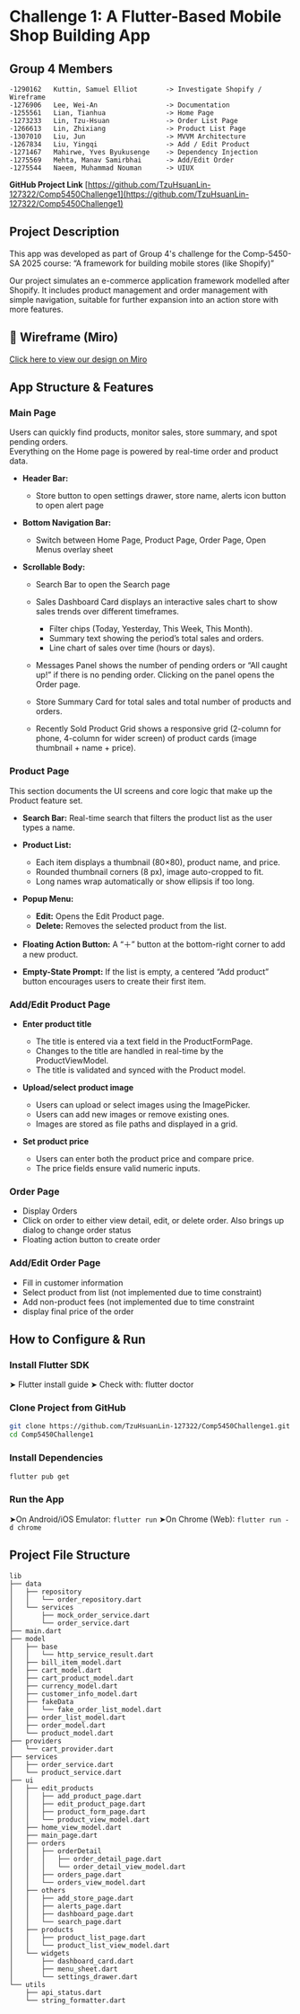# Challenge 1: A Flutter-Based Mobile Shop Building App

## Group 4 Members

```
-1290162   Kuttin, Samuel Elliot       -> Investigate Shopify / Wireframe  
-1276906   Lee, Wei-An                 -> Documentation  
-1255561   Lian, Tianhua               -> Home Page  
-1273233   Lin, Tzu-Hsuan              -> Order List Page  
-1266613   Lin, Zhixiang               -> Product List Page  
-1307010   Liu, Jun                    -> MVVM Architecture  
-1267834   Liu, Yingqi                 -> Add / Edit Product  
-1271467   Mahirwe, Yves Byukusenge    -> Dependency Injection  
-1275569   Mehta, Manav Samirbhai      -> Add/Edit Order  
-1275544   Naeem, Muhammad Nouman      -> UIUX  
```

**GitHub Project Link** 
[https://github.com/TzuHsuanLin-127322/Comp5450Challenge1](https://github.com/TzuHsuanLin-127322/Comp5450Challenge1)


## Project Description
This app was developed as part of Group 4's challenge for the Comp-5450-SA 2025 course: “A framework for building mobile stores (like Shopify)”

Our project simulates an e-commerce application framework modelled after Shopify. It includes product management and order management with simple navigation, suitable for further expansion into an action store with more features.

## 🔗 Wireframe (Miro)
[Click here to view our design on Miro](https://miro.com/app/board/uXjVI4bQr3Y=/?share_link_id=476837536289)






## App Structure & Features
### Main Page
Users can quickly find products, monitor sales, store summary, and spot pending orders.  
Everything on the Home page is powered by real-time order and product data.

- **Header Bar:**
  - Store button to open settings drawer, store name, alerts icon button to open alert page

- **Bottom Navigation Bar:**
  - Switch between Home Page, Product Page, Order Page, Open Menus overlay sheet

- **Scrollable Body:**
  - Search Bar to open the Search page
  - Sales Dashboard Card displays an interactive sales chart to show sales trends over different timeframes.
    - Filter chips (Today, Yesterday, This Week, This Month). 
    - Summary text showing the period’s total sales and orders.
    - Line chart of sales over time (hours or days).
      
  - Messages Panel shows the number of pending orders or “All caught up!” if there is no pending order. 
    Clicking on the panel opens the Order page.

  - Store Summary Card for total sales and total number of products and orders.

  - Recently Sold Product Grid shows a responsive grid (2-column for phone, 4-column for wider screen) of 	    product cards (image thumbnail + name + price).
### Product Page
This section documents the UI screens and core logic that make up the Product feature set.

- **Search Bar:** Real-time search that filters the product list as the user types a name.

- **Product List:**
  - Each item displays a thumbnail (80×80), product name, and price.
  - Rounded thumbnail corners (8 px), image auto-cropped to fit.
  - Long names wrap automatically or show ellipsis if too long.

- **Popup Menu:**
  - **Edit:** Opens the Edit Product page.
  - **Delete:** Removes the selected product from the list.

- **Floating Action Button:** A “＋” button at the bottom-right corner to add a new product.

- **Empty-State Prompt:** If the list is empty, a centered “Add product” button encourages users to create their first item.
### Add/Edit Product Page
- **Enter product title**
  - The title is entered via a text field in the ProductFormPage.
  - Changes to the title are handled in real-time by the ProductViewModel.
  - The title is validated and synced with the Product model.

- **Upload/select product image**
  - Users can upload or select images using the ImagePicker.
  - Users can add new images or remove existing ones.
  - Images are stored as file paths and displayed in a grid.

- **Set product price**
  - Users can enter both the product price and compare price.
  - The price fields ensure valid numeric inputs.
### Order Page
-  ⁠Display Orders
- Click on order to either view detail, edit, or delete order. Also brings up dialog to change order status 
- Floating action button to create order 
### Add/Edit Order Page
- Fill in customer information  
- Select product from list (not implemented due to time constraint) 
- Add non-product fees (not implemented due to time constraint 
- display final price of the order


## How to Configure & Run
### Install Flutter SDK
➤ Flutter install guide
➤ Check with: flutter doctor

### Clone Project from GitHub 
```bash
git clone https://github.com/TzuHsuanLin-127322/Comp5450Challenge1.git
cd Comp5450Challenge1
```

### Install Dependencies 
```bash
flutter pub get
```

### Run the App 
➤On Android/iOS Emulator: `flutter run`
➤On Chrome (Web): `flutter run -d chrome`

## Project File Structure 
```plaintext
lib
├── data
│   ├── repository
│   │   └── order_repository.dart
│   └── services
│   	├── mock_order_service.dart
│   	└── order_service.dart
├── main.dart
├── model
│   ├── base
│   │   └── http_service_result.dart
│   ├── bill_item_model.dart
│   ├── cart_model.dart
│   ├── cart_product_model.dart
│   ├── currency_model.dart
│   ├── customer_info_model.dart
│   ├── fakeData
│   │   └── fake_order_list_model.dart
│   ├── order_list_model.dart
│   ├── order_model.dart
│   └── product_model.dart
├── providers
│   └── cart_provider.dart
├── services
│   ├── order_service.dart
│   └── product_service.dart
├── ui
│   ├── edit_products
│   │   ├── add_product_page.dart
│   │   ├── edit_product_page.dart
│   │   ├── product_form_page.dart
│   │   └── product_view_model.dart
│   ├── home_view_model.dart
│   ├── main_page.dart
│   ├── orders
│   │   ├── orderDetail
│   │   │   ├── order_detail_page.dart
│   │   │   └── order_detail_view_model.dart
│   │   ├── orders_page.dart
│   │   └── orders_view_model.dart
│   ├── others
│   │   ├── add_store_page.dart
│   │   ├── alerts_page.dart
│   │   ├── dashboard_page.dart
│   │   └── search_page.dart
│   ├── products
│   │   ├── product_list_page.dart
│   │   └── product_list_view_model.dart
│   └── widgets
│   	├── dashboard_card.dart
│   	├── menu_sheet.dart
│   	└── settings_drawer.dart
└── utils
	├── api_status.dart
	└── string_formatter.dart
```
